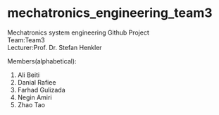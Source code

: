 # mechatronics_engineering_team3

Mechatronics system engineering Github Project 
<br>
Team:Team3 
<br>
Lecturer:Prof. Dr. Stefan Henkler

Members(alphabetical):
1. Ali Beiti 
2. Danial Rafiee
3. Farhad Gulizada
4. Negin Amiri
5. Zhao Tao
